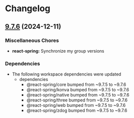 # Changelog

## [9.7.6](https://github.com/pmndrs/react-spring/compare/react-spring-v9.7.5...react-spring-v9.7.6) (2024-12-11)


### Miscellaneous Chores

* **react-spring:** Synchronize my group versions


### Dependencies

* The following workspace dependencies were updated
  * dependencies
    * @react-spring/core bumped from ~9.7.5 to ~9.7.6
    * @react-spring/konva bumped from ~9.7.5 to ~9.7.6
    * @react-spring/native bumped from ~9.7.5 to ~9.7.6
    * @react-spring/three bumped from ~9.7.5 to ~9.7.6
    * @react-spring/web bumped from ~9.7.5 to ~9.7.6
    * @react-spring/zdog bumped from ~9.7.5 to ~9.7.6
